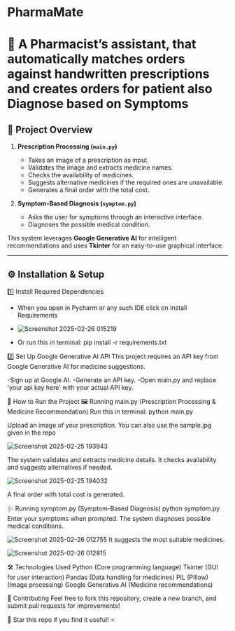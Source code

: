 # PharmaMate
# 🏥 A Pharmacist’s assistant, that automatically matches orders against handwritten prescriptions and creates orders for patient also Diagnose based on Symptoms

## **📌 Project Overview**  

1. **Prescription Processing (`main.py`)**  
   - Takes an image of a prescription as input.  
   - Validates the image and extracts medicine names.  
   - Checks the availability of medicines.  
   - Suggests alternative medicines if the required ones are unavailable.  
   - Generates a final order with the total cost.  

2. **Symptom-Based Diagnosis (`symptom.py`)**  
   - Asks the user for symptoms through an interactive interface.  
   - Diagnoses the possible medical condition.   

This system leverages **Google Generative AI** for intelligent recommendations and uses **Tkinter** for an easy-to-use graphical interface.  

---

## **⚙️ Installation & Setup**  


1️⃣ Install Required Dependencies
- When you open in Pycharm or any such IDE click on Install Requirements

- ![Screenshot 2025-02-26 015219](https://github.com/user-attachments/assets/7721f0a9-9408-42d0-bf87-5551dceceb72)

- Or run this in terminal:  pip install -r requirements.txt
  

2️⃣ Set Up Google Generative AI API
This project requires an API key from Google Generative AI for medicine suggestions.

-Sign up at Google AI.
-Generate an API key.
-Open main.py and replace 'your api key here' with your actual API key.


🚀 How to Run the Project
🖼️ Running main.py (Prescription Processing & Medicine Recommendation)
Run this in terminal: 
python main.py

Upload an image of your prescription. 
You can also use the sample.jpg given in the repo 

![Screenshot 2025-02-25 193943](https://github.com/user-attachments/assets/69101541-e576-4763-8e38-c48ee78c9f83)

The system validates and extracts medicine details.
It checks availability and suggests alternatives if needed.

![Screenshot 2025-02-25 194032](https://github.com/user-attachments/assets/231780d8-58ba-4e22-9c88-e30b8faf7c25)

A final order with total cost is generated.

🩺 Running symptom.py (Symptom-Based Diagnosis)
python symptom.py
Enter your symptoms when prompted.
The system diagnoses possible medical conditions.

![Screenshot 2025-02-26 012755](https://github.com/user-attachments/assets/7452e878-7ab3-4099-ab1b-f14d3ba5bcc6)
It suggests the most suitable medicines.

![Screenshot 2025-02-26 012815](https://github.com/user-attachments/assets/0a7aa994-592e-49c2-9b7b-f93adc81ac55)


🛠 Technologies Used
Python (Core programming language)
Tkinter (GUI for user interaction)
Pandas (Data handling for medicines)
PIL (Pillow) (Image processing)
Google Generative AI (Medicine recommendations)

🤝 Contributing
Feel free to fork this repository, create a new branch, and submit pull requests for improvements!

🌟 Star this repo if you find it useful! ⭐
